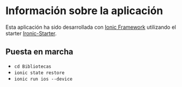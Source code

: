 # Información sobre la aplicación
Esta aplicación ha sido desarrollada con [Ionic Framework](http://ionicframework.com/) utilizando el starter [Ironic-Starter](https://github.com/irontec/ironic-starter).

## Puesta en marcha

- ```cd Bibliotecas```
- ```ionic state restore```
- ```ionic run ios --device```
